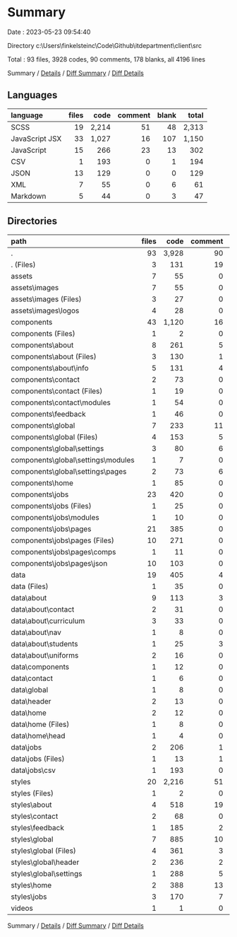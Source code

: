 # Summary

Date : 2023-05-23 09:54:40

Directory c:\\Users\\finkelsteinc\\Code\\Github\\itdepartment\\client\\src

Total : 93 files,  3928 codes, 90 comments, 178 blanks, all 4196 lines

Summary / [Details](details.md) / [Diff Summary](diff.md) / [Diff Details](diff-details.md)

## Languages
| language | files | code | comment | blank | total |
| :--- | ---: | ---: | ---: | ---: | ---: |
| SCSS | 19 | 2,214 | 51 | 48 | 2,313 |
| JavaScript JSX | 33 | 1,027 | 16 | 107 | 1,150 |
| JavaScript | 15 | 266 | 23 | 13 | 302 |
| CSV | 1 | 193 | 0 | 1 | 194 |
| JSON | 13 | 129 | 0 | 0 | 129 |
| XML | 7 | 55 | 0 | 6 | 61 |
| Markdown | 5 | 44 | 0 | 3 | 47 |

## Directories
| path | files | code | comment | blank | total |
| :--- | ---: | ---: | ---: | ---: | ---: |
| . | 93 | 3,928 | 90 | 178 | 4,196 |
| . (Files) | 3 | 131 | 19 | 11 | 161 |
| assets | 7 | 55 | 0 | 6 | 61 |
| assets\\images | 7 | 55 | 0 | 6 | 61 |
| assets\\images (Files) | 3 | 27 | 0 | 3 | 30 |
| assets\\images\\logos | 4 | 28 | 0 | 3 | 31 |
| components | 43 | 1,120 | 16 | 105 | 1,241 |
| components (Files) | 1 | 2 | 0 | 0 | 2 |
| components\\about | 8 | 261 | 5 | 24 | 290 |
| components\\about (Files) | 3 | 130 | 1 | 12 | 143 |
| components\\about\\info | 5 | 131 | 4 | 12 | 147 |
| components\\contact | 2 | 73 | 0 | 6 | 79 |
| components\\contact (Files) | 1 | 19 | 0 | 3 | 22 |
| components\\contact\\modules | 1 | 54 | 0 | 3 | 57 |
| components\\feedback | 1 | 46 | 0 | 5 | 51 |
| components\\global | 7 | 233 | 11 | 20 | 264 |
| components\\global (Files) | 4 | 153 | 5 | 13 | 171 |
| components\\global\\settings | 3 | 80 | 6 | 7 | 93 |
| components\\global\\settings\\modules | 1 | 7 | 0 | 2 | 9 |
| components\\global\\settings\\pages | 2 | 73 | 6 | 5 | 84 |
| components\\home | 1 | 85 | 0 | 5 | 90 |
| components\\jobs | 23 | 420 | 0 | 45 | 465 |
| components\\jobs (Files) | 1 | 25 | 0 | 3 | 28 |
| components\\jobs\\modules | 1 | 10 | 0 | 2 | 12 |
| components\\jobs\\pages | 21 | 385 | 0 | 40 | 425 |
| components\\jobs\\pages (Files) | 10 | 271 | 0 | 38 | 309 |
| components\\jobs\\pages\\comps | 1 | 11 | 0 | 2 | 13 |
| components\\jobs\\pages\\json | 10 | 103 | 0 | 0 | 103 |
| data | 19 | 405 | 4 | 7 | 416 |
| data (Files) | 1 | 35 | 0 | 0 | 35 |
| data\\about | 9 | 113 | 3 | 2 | 118 |
| data\\about\\contact | 2 | 31 | 0 | 0 | 31 |
| data\\about\\curriculum | 3 | 33 | 0 | 0 | 33 |
| data\\about\\nav | 1 | 8 | 0 | 0 | 8 |
| data\\about\\students | 1 | 25 | 3 | 2 | 30 |
| data\\about\\uniforms | 2 | 16 | 0 | 0 | 16 |
| data\\components | 1 | 12 | 0 | 2 | 14 |
| data\\contact | 1 | 6 | 0 | 0 | 6 |
| data\\global | 1 | 8 | 0 | 0 | 8 |
| data\\header | 2 | 13 | 0 | 0 | 13 |
| data\\home | 2 | 12 | 0 | 1 | 13 |
| data\\home (Files) | 1 | 8 | 0 | 1 | 9 |
| data\\home\\head | 1 | 4 | 0 | 0 | 4 |
| data\\jobs | 2 | 206 | 1 | 2 | 209 |
| data\\jobs (Files) | 1 | 13 | 1 | 1 | 15 |
| data\\jobs\\csv | 1 | 193 | 0 | 1 | 194 |
| styles | 20 | 2,216 | 51 | 49 | 2,316 |
| styles (Files) | 1 | 2 | 0 | 1 | 3 |
| styles\\about | 4 | 518 | 19 | 1 | 538 |
| styles\\contact | 2 | 68 | 0 | 0 | 68 |
| styles\\feedback | 1 | 185 | 2 | 0 | 187 |
| styles\\global | 7 | 885 | 10 | 43 | 938 |
| styles\\global (Files) | 4 | 361 | 3 | 39 | 403 |
| styles\\global\\header | 2 | 236 | 2 | 1 | 239 |
| styles\\global\\settings | 1 | 288 | 5 | 3 | 296 |
| styles\\home | 2 | 388 | 13 | 2 | 403 |
| styles\\jobs | 3 | 170 | 7 | 2 | 179 |
| videos | 1 | 1 | 0 | 0 | 1 |

Summary / [Details](details.md) / [Diff Summary](diff.md) / [Diff Details](diff-details.md)